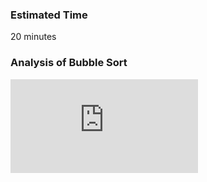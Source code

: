 ### Estimated Time
20 minutes

### Analysis of Bubble Sort
<iframe src="https://www.youtube.com/embed/wAHQgl3zNIs" frameborder="0" allow="autoplay; encrypted-media" allowfullscreen></iframe>


